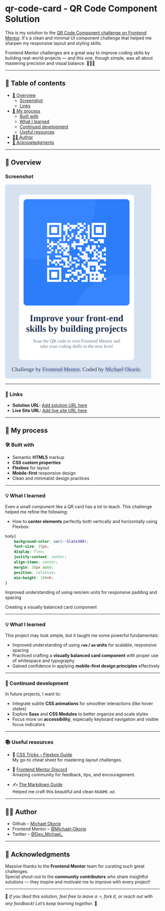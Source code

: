 # qr-code-card - QR Code Component Solution

This is my solution to the [QR Code Component challenge on Frontend Mentor](https://www.frontendmentor.io/challenges/qr-code-component-iux_sIO_H). It's a clean and minimal UI component challenge that helped me sharpen my responsive layout and styling skills.  

Frontend Mentor challenges are a great way to improve coding skills by building real-world projects — and this one, though simple, was all about mastering precision and visual balance. 👨‍💻✨

---

## 📑 Table of contents

- [📸 Overview](#overview)
  - [Screenshot](#screenshot)
  - [Links](#links)
- [🧠 My process](#my-process)
  - [Built with](#built-with)
  - [What I learned](#what-i-learned)
  - [Continued development](#continued-development)
  - [Useful resources](#useful-resources)
- [🙋‍♂️ Author](#author)
- [🙏 Acknowledgments](#acknowledgments)

---

## 📸 Overview

### Screenshot

![QR Code Screenshot](./screenshots/screenshot.png)

---

### 🔗 Links

- **Solution URL:** [Add solution URL here](https://your-solution-url.com)
- **Live Site URL:** [Add live site URL here](https://your-live-site-url.com)

---

## 🧠 My process

### 🛠️ Built with

- Semantic **HTML5** markup
- **CSS custom properties**
- **Flexbox** for layout
- **Mobile-first** responsive design
- Clean and minimalist design practices

---

### 💡 What I learned

Even a small component like a QR card has a lot to teach. This challenge helped me refine the following:

- How to **center elements** perfectly both vertically and horizontally using Flexbox:
  
```css
body{
    background-color: var(--Slate300);
    font-size: 15px;
    display: flex;
    justify-content: center;
    align-items: center;
    margin: 30px auto;
    position: relative;
    min-height: 100vh;
}

```

Improved understanding of using rem/em units for responsive padding and spacing

Creating a visually balanced card component

---

### 💡 What I learned

This project may look simple, but it taught me some powerful fundamentals:

- Improved understanding of using **`rem` / `em` units** for scalable, responsive spacing  
- Practiced crafting a **visually balanced card component** with proper use of whitespace and typography  
- Gained confidence in applying **mobile-first design principles** effectively

---

### 🔄 Continued development

In future projects, I want to:

- Integrate subtle **CSS animations** for smoother interactions (like hover states)  
- Explore **Sass** and **CSS Modules** to better organize and scale styles  
- Focus more on **accessibility**, especially keyboard navigation and visible focus indicators

---

### 📚 Useful resources

- 🔧 [CSS Tricks – Flexbox Guide](https://css-tricks.com/snippets/css/a-guide-to-flexbox/)  
  My go-to cheat sheet for mastering layout challenges.

- 🧠 [Frontend Mentor Discord](https://discord.gg/frontendmentor)  
  Amazing community for feedback, tips, and encouragement.

- ✍️ [The Markdown Guide](https://www.markdownguide.org/)  
  Helped me craft this beautiful and clean `README.md`.

---

## 🙋‍♂️ Author

- Github – [Michael Okorie](https://github.com/Michael-Okorie)  
- Frontend Mentor – [@Michael-Okorie](https://www.frontendmentor.io/profile/Michael-Okorie)  
- Twitter – [@Dev_Michael_](https://twitter.com/Dev_Michael_)

---

## 🙏 Acknowledgments

Massive thanks to the **Frontend Mentor** team for curating such great challenges.  
Special shout-out to the **community contributors** who share insightful solutions — they inspire and motivate me to improve with every project!

---

🌟 *If you liked this solution, feel free to leave a ⭐️, fork it, or reach out with any feedback! Let’s keep learning together.* 💪
